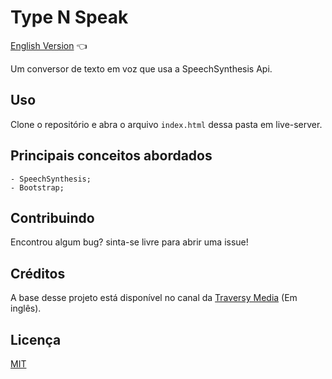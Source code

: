 # Type N Speak

<a href="https://github.com/ItaloPussi/simpleProjectsJS/tree/master/typenspeak/readme.md"> English Version</a> 👈

Um conversor de texto em voz que usa a SpeechSynthesis Api. 

## Uso
Clone o repositório e abra o arquivo ```index.html``` dessa pasta em live-server.

## Principais conceitos abordados
	- SpeechSynthesis;
	- Bootstrap;

## Contribuindo
Encontrou algum bug? sinta-se livre para abrir uma issue!

## Créditos
A base desse projeto está disponível no canal da <a href="https://www.youtube.com/watch?v=ZORXxxP49G8" target="_blank">Traversy Media</a> (Em inglês).

## Licença
[MIT](https://choosealicense.com/licenses/mit/)

